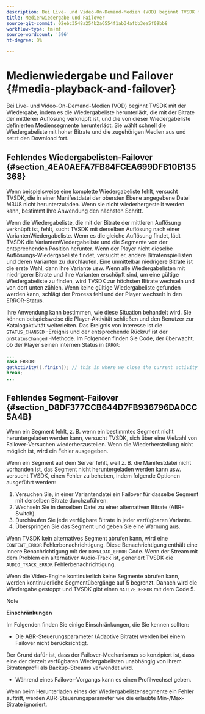 ```yaml
---
description: Bei Live- und Video-On-Demand-Medien (VOD) beginnt TVSDK mit der Wiedergabe, indem es die Wiedergabeliste herunterlädt, die mit der Bitrate der mittleren Auflösung verknüpft ist, und die von dieser Wiedergabeliste definierten Mediensegmente herunterlädt. Sie wählt schnell die Wiedergabeliste mit hoher Bitrate und die zugehörigen Medien aus und setzt den Download fort.
title: Medienwiedergabe und Failover
source-git-commit: 02ebc3548a254b2a6554f1ab34afbb3ea5f09bb8
workflow-type: tm+mt
source-wordcount: '596'
ht-degree: 0%

---
```


# Medienwiedergabe und Failover {#media-playback-and-failover}

Bei Live- und Video-On-Demand-Medien (VOD) beginnt TVSDK mit der Wiedergabe, indem es die Wiedergabeliste herunterlädt, die mit der Bitrate der mittleren Auflösung verknüpft ist, und die von dieser Wiedergabeliste definierten Mediensegmente herunterlädt. Sie wählt schnell die Wiedergabeliste mit hoher Bitrate und die zugehörigen Medien aus und setzt den Download fort.

## Fehlendes Wiedergabelisten-Failover {#section_4EA0AEFA7FB84FCEA699DFB10B135368}

Wenn beispielsweise eine komplette Wiedergabeliste fehlt, versucht TVSDK, die in einer Manifestdatei der obersten Ebene angegebene Datei M3U8 nicht herunterzuladen. Wenn sie nicht wiederhergestellt werden kann, bestimmt Ihre Anwendung den nächsten Schritt.

Wenn die Wiedergabeliste, die mit der Bitrate der mittleren Auflösung verknüpft ist, fehlt, sucht TVSDK mit derselben Auflösung nach einer VariantenWiedergabeliste. Wenn es die gleiche Auflösung findet, lädt TVSDK die VariantenWiedergabeliste und die Segmente von der entsprechenden Position herunter. Wenn der Player nicht dieselbe Auflösungs-Wiedergabeliste findet, versucht er, andere Bitratenspiellisten und deren Varianten zu durchlaufen. Eine unmittelbar niedrigere Bitrate ist die erste Wahl, dann ihre Variante usw. Wenn alle Wiedergabelisten mit niedrigerer Bitrate und ihre Varianten erschöpft sind, um eine gültige Wiedergabeliste zu finden, wird TVSDK zur höchsten Bitrate wechseln und von dort unten zählen. Wenn keine gültige Wiedergabeliste gefunden werden kann, schlägt der Prozess fehl und der Player wechselt in den ERROR-Status.

Ihre Anwendung kann bestimmen, wie diese Situation behandelt wird. Sie können beispielsweise die Player-Aktivität schließen und den Benutzer zur Katalogaktivität weiterleiten. Das Ereignis von Interesse ist die `STATUS_CHANGED` -Ereignis und der entsprechende Rückruf ist der `onStatusChanged` -Methode. Im Folgenden finden Sie Code, der überwacht, ob der Player seinen internen Status in `ERROR`:

```java
... 
case ERROR: 
getActivity().finish(); // this is where we close the current activity (the Player activity) 
break; 
...
```

## Fehlendes Segment-Failover {#section_D8DF377CCB644D7FB936796DA0CC5A4B}

Wenn ein Segment fehlt, z. B. wenn ein bestimmtes Segment nicht heruntergeladen werden kann, versucht TVSDK, sich über eine Vielzahl von Failover-Versuchen wiederherzustellen. Wenn die Wiederherstellung nicht möglich ist, wird ein Fehler ausgegeben.

Wenn ein Segment auf dem Server fehlt, weil z. B. die Manifestdatei nicht vorhanden ist, das Segment nicht heruntergeladen werden kann usw. versucht TVSDK, einen Fehler zu beheben, indem folgende Optionen ausgeführt werden:

1. Versuchen Sie, in einer Variantendatei ein Failover für dasselbe Segment mit derselben Bitrate durchzuführen.
1. Wechseln Sie in derselben Datei zu einer alternativen Bitrate (ABR-Switch).
1. Durchlaufen Sie jede verfügbare Bitrate in jeder verfügbaren Variante.
1. Überspringen Sie das Segment und geben Sie eine Warnung aus.

Wenn TVSDK kein alternatives Segment abrufen kann, wird eine `CONTENT_ERROR` Fehlerbenachrichtigung. Diese Benachrichtigung enthält eine innere Benachrichtigung mit der `DOWNLOAD_ERROR` Code. Wenn der Stream mit dem Problem ein alternativer Audio-Track ist, generiert TVSDK die `AUDIO_TRACK_ERROR` Fehlerbenachrichtigung.

Wenn die Video-Engine kontinuierlich keine Segmente abrufen kann, werden kontinuierliche Segmentübergänge auf 5 begrenzt. Danach wird die Wiedergabe gestoppt und TVSDK gibt einen `NATIVE_ERROR` mit dem Code 5.

>[!NOTE]
>
>**Einschränkungen**
>
>Im Folgenden finden Sie einige Einschränkungen, die Sie kennen sollten:
>
>* Die ABR-Steuerungsparameter (Adaptive Bitrate) werden bei einem Failover nicht berücksichtigt.
>
>  Der Grund dafür ist, dass der Failover-Mechanismus so konzipiert ist, dass eine der derzeit verfügbaren Wiedergabelisten unabhängig von ihrem Bitratenprofil als Backup-Streams verwendet wird.
>* Während eines Failover-Vorgangs kann es einen Profilwechsel geben.
>
>  Wenn beim Herunterladen eines der Wiedergabelistensegmente ein Fehler auftritt, werden ABR-Steuerungsparameter wie die erlaubte Min-/Max-Bitrate ignoriert.
